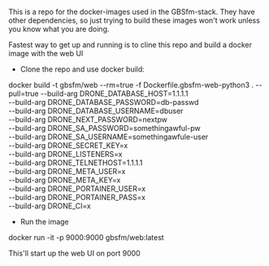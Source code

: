 This is a repo for the docker-images used in the GBSfm-stack. They have other dependencies, so just trying to build these images won't work unless you know what you are doing.

Fastest way to get up and running is to cline this repo and build a docker image with the web UI

* Clone the repo and use docker build:

docker build -t gbsfm/web --rm=true -f Dockerfile.gbsfm-web-python3 . --pull=true --build-arg DRONE_DATABASE_HOST=1.1.1.1 \
--build-arg DRONE_DATABASE_PASSWORD=db-passwd \
--build-arg DRONE_DATABASE_USERNAME=dbuser \
--build-arg DRONE_NEXT_PASSWORD=nextpw \
--build-arg DRONE_SA_PASSWORD=somethingawful-pw \
--build-arg DRONE_SA_USERNAME=somethingawfule-user \
--build-arg DRONE_SECRET_KEY=x \
--build-arg DRONE_LISTENERS=x \
--build-arg DRONE_TELNETHOST=1.1.1.1 \
--build-arg DRONE_META_USER=x \
--build-arg DRONE_META_KEY=x \
--build-arg DRONE_PORTAINER_USER=x \
--build-arg DRONE_PORTAINER_PASS=x \
--build-arg DRONE_CI=x

* Run the image

docker run -it -p 9000:9000 gbsfm/web:latest

This'll start up the web UI on port 9000